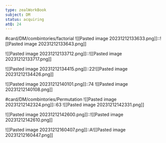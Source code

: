 ```yaml
---
type: zealWorkBook
subject: DM
status: acquiring
atQ: 24
---
```

#card/DM/combintories/factorial
![[Pasted image 20231212133633.png]]::![[Pasted image 20231212133643.png]]

![[Pasted image 20231212133712.png]]::![[Pasted image 20231212133717.png]]

![[Pasted image 20231212134415.png]]::22![[Pasted image 20231212134426.png]]

![[Pasted image 20231212140101.png]]::74 ![[Pasted image 20231212140108.png]]

#card/DM/combintories/Permutation
![[Pasted image 20231212142324.png]]::63 ![[Pasted image 20231212142331.png]]

![[Pasted image 20231212142600.png]]::![[Pasted image 20231212142610.png]]


![[Pasted image 20231212160407.png]]::A![[Pasted image 20231212160447.png]]

